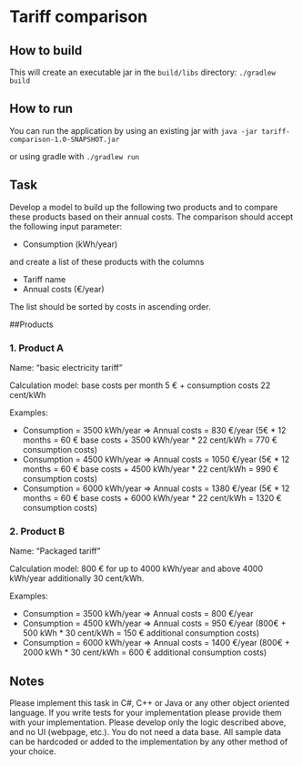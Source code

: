 # Tariff comparison


## How to build 

This will create an executable jar in the `build/libs` directory: 
`./gradlew build`

## How to run

You can run the application by using an existing jar with
`java -jar tariff-comparison-1.0-SNAPSHOT.jar`

or using gradle with `./gradlew run`

## Task
Develop a model to build up the following two products and to compare these products based on
their annual costs. The comparison should accept the following input parameter:

- Consumption (kWh/year)
    
and create a list of these products with the columns

- Tariff name
- Annual costs (€/year)

The list should be sorted by costs in ascending order.

##Products

### 1. Product A

Name: “basic electricity tariff”

Calculation model: base costs per month 5 € + consumption costs 22 cent/kWh

Examples:

- Consumption = 3500 kWh/year => Annual costs = 830 €/year (5€ * 12 months = 60 €
base costs + 3500 kWh/year * 22 cent/kWh = 770 € consumption costs)
- Consumption = 4500 kWh/year => Annual costs = 1050 €/year (5€ * 12 months = 60 €
base costs + 4500 kWh/year * 22 cent/kWh = 990 € consumption costs)
- Consumption = 6000 kWh/year => Annual costs = 1380 €/year (5€ * 12 months = 60 €
base costs + 6000 kWh/year * 22 cent/kWh = 1320 € consumption costs)

### 2. Product B
Name: “Packaged tariff”

Calculation model: 800 € for up to 4000 kWh/year and above 4000 kWh/year additionally 30 cent/kWh.

Examples:

- Consumption = 3500 kWh/year => Annual costs = 800 €/year
- Consumption = 4500 kWh/year => Annual costs = 950 €/year (800€ + 500 kWh * 30
cent/kWh = 150 € additional consumption costs)
- Consumption = 6000 kWh/year => Annual costs = 1400 €/year (800€ + 2000 kWh * 30
cent/kWh = 600 € additional consumption costs)

## Notes
Please implement this task in C#, C++ or Java or any other object oriented language.
If you write tests for your implementation please provide them with your implementation.
Please develop only the logic described above, and no UI (webpage, etc.). You do not need a data
base. All sample data can be hardcoded or added to the implementation by any other method of
your choice.
